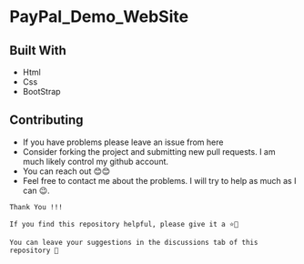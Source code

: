 # PayPal_Demo_WebSite

## Built With
- Html
- Css
- BootStrap


## Contributing
- If you have problems please leave an issue from here
- Consider forking the project and submitting new pull requests. I am much likely control my github account.
- You can reach out 😊😊
- Feel free to contact me about the problems. I will try to help as much as I can 😉.


```
Thank You !!!

If you find this repository helpful, please give it a ⭐🌟

You can leave your suggestions in the discussions tab of this repository 🤗

